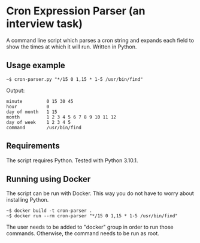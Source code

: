 # Cron Expression Parser (an interview task)

A command line script which parses a cron string and expands each field
to show the times at which it will run. Written in Python.

## Usage example

```
~$ cron-parser.py "*/15 0 1,15 * 1-5 /usr/bin/find"
```

Output:
```text
minute         0 15 30 45
hour           0
day of month   1 15
month          1 2 3 4 5 6 7 8 9 10 11 12
day of week    1 2 3 4 5
command        /usr/bin/find
```

## Requirements

The script requires Python. Tested with Python 3.10.1.

## Running using Docker

The script can be run with Docker. This way you do not have to worry about
installing Python.

```
~$ docker build -t cron-parser .
~$ docker run --rm cron-parser "*/15 0 1,15 * 1-5 /usr/bin/find"
```

The user needs to be added to "docker" group in order to run those commands.
Otherwise, the command needs to be run as root.
